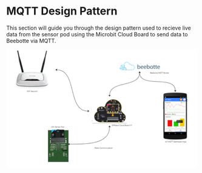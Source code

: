 
# MQTT Design Pattern
This section will guide you through the design pattern used to recieve live data from the sensor pod using the Microbit Cloud Board to send data to Beebotte via MQTT.



<div style="text-align: center;">
        <img src="../img/mqtt-design.png"/>
</div>
